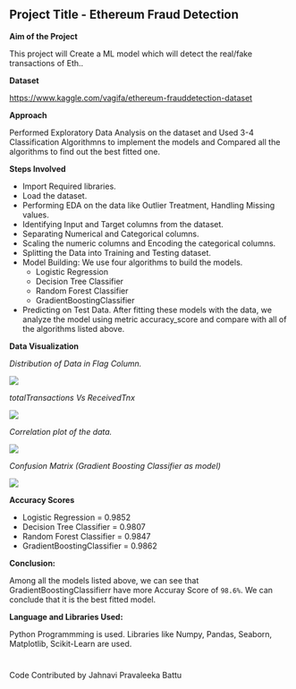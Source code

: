 
## Project Title - Ethereum Fraud Detection

**Aim of the Project**  

This project will Create a ML model which will detect the real/fake transactions of Eth..

**Dataset**  

https://www.kaggle.com/vagifa/ethereum-frauddetection-dataset

**Approach**

Performed Exploratory Data Analysis on the dataset and Used 3-4 Classification Algorithmns to implement the models and Compared all the algorithms to find out the best fitted one.

**Steps Involved**

- Import Required libraries.
- Load the dataset.
- Performing EDA on the data like Outlier Treatment, Handling Missing values.
- Identifying Input and Target columns from the dataset.
- Separating Numerical and Categorical columns.
- Scaling the numeric columns and Encoding the categorical columns.
- Splitting the Data into Training and Testing dataset.
- Model Building: We use four algorithms to build the models.
    - Logistic Regression
    - Decision Tree Classifier
    - Random Forest Classifier
    - GradientBoostingClassifier
- Predicting on Test Data. 
After fitting these models with the data, we analyze the model using metric accuracy_score and compare with all of the algorithms listed above.

**Data Visualization**   

_Distribution of Data in Flag Column._

![](https://github.com/jahnavibattu02/ML-Crate/blob/main/Ethereum%20Fraud%20Detection/Images/flag.png)

_totalTransactions Vs ReceivedTnx_

![](https://github.com/jahnavibattu02/ML-Crate/blob/main/Ethereum%20Fraud%20Detection/Images/totalTransactions-ReceivedTnx.png)

_Correlation plot of the data._

![](https://github.com/jahnavibattu02/ML-Crate/blob/main/Ethereum%20Fraud%20Detection/Images/correlation.png)

_Confusion Matrix (Gradient Boosting Classifier as model)_ 

![](https://github.com/jahnavibattu02/ML-Crate/blob/main/Ethereum%20Fraud%20Detection/Images/confusion%20matrix.png)

**Accuracy Scores**

- Logistic Regression  =  0.9852
- Decision Tree Classifier  = 0.9807
- Random Forest Classifier  = 0.9847
- GradientBoostingClassifier = 0.9862

**Conclusion:**

Among all the models listed above, we can see that GradientBoostingClassifierr have more Accuray Score of ```98.6%```. We can conclude that it is the best fitted model.

**Language and Libraries Used:**

Python Programmming is used.
Libraries like Numpy, Pandas, Seaborn, Matplotlib, Scikit-Learn are used.

#
Code Contributed by Jahnavi Pravaleeka Battu
